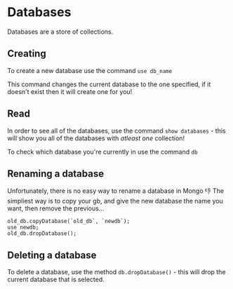 # Databases

Databases are a store of collections.

## Creating

To create a new database use the command `use db_name`

This command changes the current database to the one specified, if it doesn't exist then it will create one for you!

## Read

In order to see all of the databases, use the command `show databases` - this will show you all of the databases with *atleast one* collection!

To check which database you're currently in use the command `db`

## Renaming a database

Unfortunately, there is no easy way to rename a database in Mongo :-1:
The simpliest way is to copy your gb, and give the new database the name you want, then remove the previous...

```mongo
old_db.copyDatabase(`old_db`, `newdb`); 
use newdb; 
old_db.dropDatabase(); 
```

## Deleting a database

To delete a database, use the method `db.dropDatabase()` - this will drop the current database that is selected.
